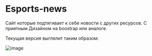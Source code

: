 # Esports-news
Сайт которые подтягивает к себе новости с других ресурсов. С приятным Дизайном на boostrap или аналоге.

Текущая версия выглялит таким образом:


![image](https://user-images.githubusercontent.com/89348016/151809269-e6e3164a-9e4c-4a20-88ec-0f761bc4f56e.png)
